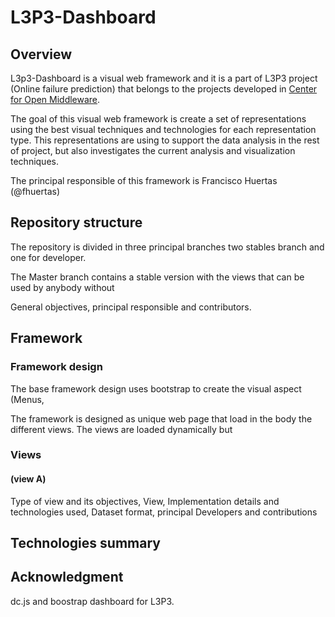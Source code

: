 L3P3-Dashboard
==============

## Overview

L3p3-Dashboard is a visual web framework and it is a part of L3P3 project (Online failure prediction) that belongs to the 
projects developed in [Center for Open Middleware](http://www.centeropenmiddleware.com).  

The goal of this visual web framework is create a set of representations using the best visual techniques 
and technologies for each representation type. This representations are using to support the data analysis 
in the rest of project, but also investigates the current analysis and visualization techniques.   

The principal responsible of this framework is Francisco Huertas (@fhuertas)  

## Repository structure

The repository is divided in three principal branches two stables branch and one for developer. 

The Master branch contains a stable version with the views that can be used by anybody without 

General objectives, principal responsible and contributors. 

## Framework

### Framework design

The base framework design uses bootstrap to create the visual aspect (Menus, 

The framework is designed as unique web page that load in the body the different views. The views are loaded dynamically 
 but 

### Views

#### (view A)

Type of view and its objectives, View, Implementation details and technologies used, Dataset format, principal Developers and contributions
 
## Technologies summary 

## Acknowledgment
	



dc.js and boostrap dashboard for L3P3.




 
